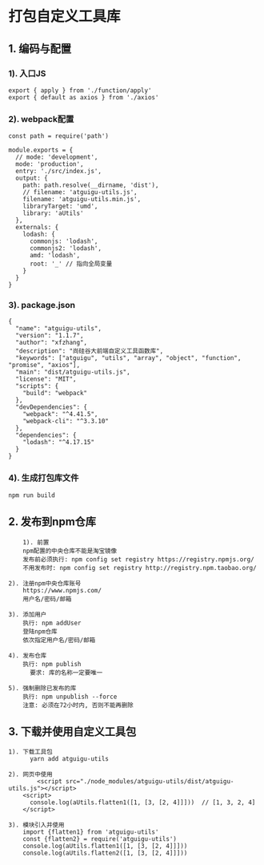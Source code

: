# 打包自定义工具库
## 1. 编码与配置
### 1). 入口JS
    export { apply } from './function/apply'
    export { default as axios } from './axios'
		
### 2). webpack配置
    const path = require('path')

    module.exports = {
      // mode: 'development',
      mode: 'production',
      entry: './src/index.js',
      output: {
        path: path.resolve(__dirname, 'dist'),
        // filename: 'atguigu-utils.js',
        filename: 'atguigu-utils.min.js',
        libraryTarget: 'umd',
        library: 'aUtils'
      },
      externals: {
        lodash: {
          commonjs: 'lodash',
          commonjs2: 'lodash',
          amd: 'lodash',
          root: '_' // 指向全局变量
        }
      }
    }

### 3). package.json
    {
      "name": "atguigu-utils",
      "version": "1.1.7",
      "author": "xfzhang",
      "description": "尚硅谷大前端自定义工具函数库",
      "keywords": ["atguigu", "utils", "array", "object", "function", "promise", "axios"],
      "main": "dist/atguigu-utils.js",
      "license": "MIT",
      "scripts": {
        "build": "webpack"
      },
      "devDependencies": {
        "webpack": "^4.41.5",
        "webpack-cli": "^3.3.10"
      },
      "dependencies": {
        "lodash": "^4.17.15"
      }
    }

### 4). 生成打包库文件
    npm run build

## 2. 发布到npm仓库
		1). 前置
        npm配置的中央仓库不能是淘宝镜像
        发布前必须执行: npm config set registry https://registry.npmjs.org/
        不用发布时: npm config set registry http://registry.npm.taobao.org/
          
    2). 注册npm中央仓库账号
        https://www.npmjs.com/
        用户名/密码/邮箱
		
    3). 添加用户
        执行: npm addUser
        登陆npm仓库
        依次指定用户名/密码/邮箱
		
    4). 发布仓库
        执行: npm publish
	      要求: 库的名称一定要唯一
		
    5). 强制删除已发布的库
        执行: npm unpublish --force
        注意: 必须在72小时内, 否则不能再删除

## 3. 下载并使用自定义工具包
    1). 下载工具包
	      yarn add atguigu-utils
	 
    2). 网页中使用
		    <script src="./node_modules/atguigu-utils/dist/atguigu-utils.js"></script>
        <script>
          console.log(aUtils.flatten1([1, [3, [2, 4]]]))  // [1, 3, 2, 4]
        </script>
	  
    3). 模块引入并使用
        import {flatten1} from 'atguigu-utils'
        const {flatten2} = require('atguigu-utils')
        console.log(aUtils.flatten1([1, [3, [2, 4]]]))
        console.log(aUtils.flatten2([1, [3, [2, 4]]]))